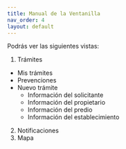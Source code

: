 ```yaml
---
title: Manual de la Ventanilla
nav_order: 4
layout: default
---
```


Podrás ver las siguientes vistas:

1. Trámites
  - Mis trámites
  - Prevenciones
  - Nuevo trámite
    - Información del solicitante
    - Información del propietario
    - Información del predio
    - Información del establecimiento
2. Notificaciones
3. Mapa